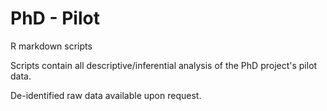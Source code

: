 # PhD - Pilot

R markdown scripts

Scripts contain all descriptive/inferential analysis of the PhD project's pilot data.

De-identified raw data available upon request.
